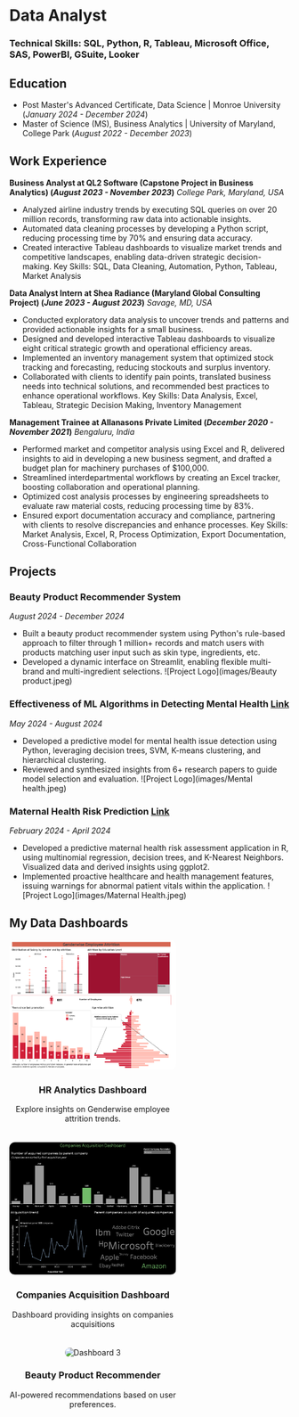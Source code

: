 # Data Analyst

### Technical Skills: SQL, Python, R, Tableau, Microsoft Office, SAS, PowerBI, GSuite, Looker

## Education
- Post Master's Advanced Certificate, Data Science | Monroe University (_January 2024 - December 2024_)
- Master of Science (MS), Business Analytics | University of Maryland, College Park (_August 2022 - December 2023_)

## Work Experience
**Business Analyst at QL2 Software (Capstone Project in Business Analytics) (_August 2023 - November 2023_)**
_College Park, Maryland, USA_
- Analyzed airline industry trends by executing SQL queries on over 20 million records, transforming raw data into actionable insights. 
- Automated data cleaning processes by developing a Python script, reducing processing time by 70% and ensuring data accuracy. 
- Created interactive Tableau dashboards to visualize market trends and competitive landscapes, enabling data-driven strategic decision-making.
Key Skills: SQL, Data Cleaning, Automation, Python, Tableau, Market Analysis

**Data Analyst Intern at Shea Radiance (Maryland Global Consulting Project) (_June 2023 - August 2023_)**
_Savage, MD, USA_
- Conducted exploratory data analysis to uncover trends and patterns and provided actionable insights for a small business. 
- Designed and developed interactive Tableau dashboards to visualize eight critical strategic growth and operational efficiency areas.
- Implemented an inventory management system that optimized stock tracking and forecasting, reducing stockouts and surplus inventory.
- Collaborated with clients to identify pain points, translated business needs into technical solutions, and recommended best practices to enhance operational workflows. 
Key Skills: Data Analysis, Excel, Tableau, Strategic Decision Making, Inventory Management

**Management Trainee at Allanasons Private Limited (_December 2020 - November 2021_)**
_Bengaluru, India_
- Performed market and competitor analysis using Excel and R, delivered insights to aid in developing a new business segment, and drafted a budget plan for machinery purchases of $100,000.
- Streamlined interdepartmental workflows by creating an Excel tracker, boosting collaboration and operational planning. 
- Optimized cost analysis processes by engineering spreadsheets to evaluate raw material costs, reducing processing time by 83%.
- Ensured export documentation accuracy and compliance, partnering with clients to resolve discrepancies and enhance processes. 
Key Skills: Market Analysis, Excel, R, Process Optimization, Export Documentation, Cross-Functional Collaboration

## Projects
### Beauty Product Recommender System
_August 2024 - December 2024_
+ Built a beauty product recommender system using Python's rule-based approach to filter through 1 million+ records and match users with products matching user input such as skin type, ingredients, etc.
+ Developed a dynamic interface on Streamlit, enabling flexible multi-brand and multi-ingredient selections.
![Project Logo](images/Beauty product.jpeg)

### Effectiveness of ML Algorithms in Detecting Mental Health [Link](https://github.com/AparnaRao15/ML-Algorithms-and-Mental-Health-Detection)
_May 2024 - August 2024_
+ Developed a predictive model for mental health issue detection using Python, leveraging decision trees, SVM, K-means clustering, and hierarchical clustering.
+ Reviewed and synthesized insights from 6+ research papers to guide model selection and evaluation.
![Project Logo](images/Mental health.jpeg)

### Maternal Health Risk Prediction [Link](https://github.com/AparnaRao15/Maternal-Health-Risk-Prediction)
_February 2024 - April 2024_
+ Developed a predictive maternal health risk assessment application in R, using multinomial regression, decision trees, and K-Nearest Neighbors. Visualized data and derived insights using ggplot2.
+ Implemented proactive healthcare and health management features, issuing warnings for abnormal patient vitals within the application.
![Project Logo](images/Maternal Health.jpeg)


## My Data Dashboards

<div style="display: flex; flex-wrap: wrap; gap: 20px;">

<a href="https://public.tableau.com/app/profile/aparna.raghavendra.rao/viz/HRAnalyticsDashboard_16962817155430/Dashboard2" style="text-decoration: none; color: inherit;">
    <div style="width: 300px; text-align: center;">
        <img src="images/HR Analytics Dashboard.jpeg" alt="Dashboard 1" style="width: 100%; border-radius: 10px;">
        <h3>HR Analytics Dashboard</h3>
        <p>Explore insights on Genderwise employee attrition trends.</p>
    </div>
</a>

<a href="https://public.tableau.com/app/profile/aparna.raghavendra.rao/viz/CompaniesAcquisitionDashboard-Aparna/FinalDashboard" style="text-decoration: none; color: inherit;">
    <div style="width: 300px; text-align: center;">
        <img src="images/Companies Acquisition Dashboard.jpeg" alt="Dashboard 2" style="width: 100%; border-radius: 10px;">
        <h3>Companies Acquisition Dashboard</h3>
        <p>Dashboard providing insights on companies acquisitions</p>
    </div>
</a>

<a href="dashboards/dashboard3.html" style="text-decoration: none; color: inherit;">
    <div style="width: 300px; text-align: center;">
        <img src="assets/images/dashboard3.png" alt="Dashboard 3" style="width: 100%; border-radius: 10px;">
        <h3>Beauty Product Recommender</h3>
        <p>AI-powered recommendations based on user preferences.</p>
    </div>
</a>

</div>
